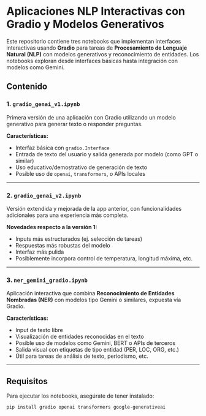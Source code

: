 # Aplicaciones NLP Interactivas con Gradio y Modelos Generativos

Este repositorio contiene tres notebooks que implementan interfaces interactivas usando **Gradio** para tareas de **Procesamiento de Lenguaje Natural (NLP)** con modelos generativos y reconocimiento de entidades. Los notebooks exploran desde interfaces básicas hasta integración con modelos como Gemini.

## Contenido

### 1. `gradio_genai_v1.ipynb`
Primera versión de una aplicación con Gradio utilizando un modelo generativo para generar texto o responder preguntas.

**Características:**
- Interfaz básica con `gradio.Interface`
- Entrada de texto del usuario y salida generada por modelo (como GPT o similar)
- Uso educativo/demostrativo de generación de texto
- Posible uso de `openai`, `transformers`, o APIs locales

---

### 2. `gradio_genai_v2.ipynb`
Versión extendida y mejorada de la app anterior, con funcionalidades adicionales para una experiencia más completa.

**Novedades respecto a la versión 1:**
- Inputs más estructurados (ej. selección de tareas)
- Respuestas más robustas del modelo
- Interfaz más pulida
- Posiblemente incorpora control de temperatura, longitud máxima, etc.

---

### 3. `ner_gemini_gradio.ipynb`
Aplicación interactiva que combina **Reconocimiento de Entidades Nombradas (NER)** con modelos tipo Gemini o similares, expuesta vía Gradio.

**Características:**
- Input de texto libre
- Visualización de entidades reconocidas en el texto
- Posible uso de modelos como Gemini, BERT o APIs de terceros
- Salida visual con etiquetas de tipo entidad (PER, LOC, ORG, etc.)
- Útil para tareas de análisis de texto, periodismo, etc.

---

## Requisitos

Para ejecutar los notebooks, asegúrate de tener instalado:

```bash
pip install gradio openai transformers google-generativeai
